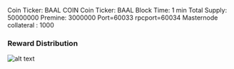  
Coin Ticker: BAAL COIN
Coin Ticker: BAAL
Block Time: 1 min
Total Supply: 50000000
Premine: 3000000
Port=60033
rpcport=60034
Masternode collateral : 1000
 

 
### Reward Distribution
 
![alt text](http://155.138.242.141/MN.png)

